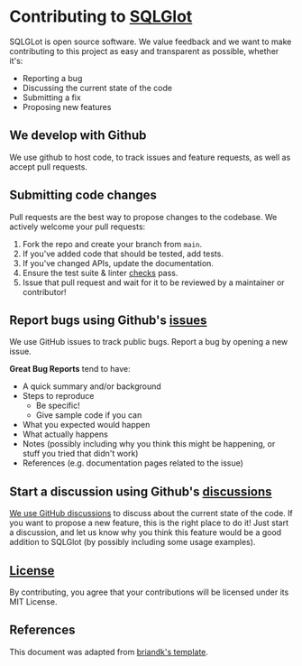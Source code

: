 # Contributing to [SQLGlot](https://github.com/tobymao/sqlglot/blob/main/README.md)

SQLGLot is open source software. We value feedback and we want to make contributing to this project as
easy and transparent as possible, whether it's:

- Reporting a bug
- Discussing the current state of the code
- Submitting a fix
- Proposing new features

## We develop with Github
We use github to host code, to track issues and feature requests, as well as accept pull requests.

## Submitting code changes
Pull requests are the best way to propose changes to the codebase. We actively welcome your pull requests:

1. Fork the repo and create your branch from `main`.
2. If you've added code that should be tested, add tests.
3. If you've changed APIs, update the documentation.
4. Ensure the test suite & linter [checks](https://github.com/tobymao/sqlglot/blob/main/README.md#run-tests-and-lint) pass.
5. Issue that pull request and wait for it to be reviewed by a maintainer or contributor!

## Report bugs using Github's [issues](https://github.com/tobymao/sqlglot/issues)
We use GitHub issues to track public bugs. Report a bug by opening a new issue.

**Great Bug Reports** tend to have:

- A quick summary and/or background
- Steps to reproduce
  - Be specific!
  - Give sample code if you can
- What you expected would happen
- What actually happens
- Notes (possibly including why you think this might be happening, or stuff you tried that didn't work)
- References (e.g. documentation pages related to the issue)

## Start a discussion using Github's [discussions](https://github.com/tobymao/sqlglot/discussions)
[We use GitHub discussions](https://github.com/tobymao/sqlglot/discussions/190) to discuss about the current state
of the code. If you want to propose a new feature, this is the right place to do it! Just start a discussion, and
let us know why you think this feature would be a good addition to SQLGlot (by possibly including some usage examples).

## [License](https://github.com/tobymao/sqlglot/blob/main/LICENSE)
By contributing, you agree that your contributions will be licensed under its MIT License.

## References
This document was adapted from [briandk's template](https://gist.github.com/briandk/3d2e8b3ec8daf5a27a62).
